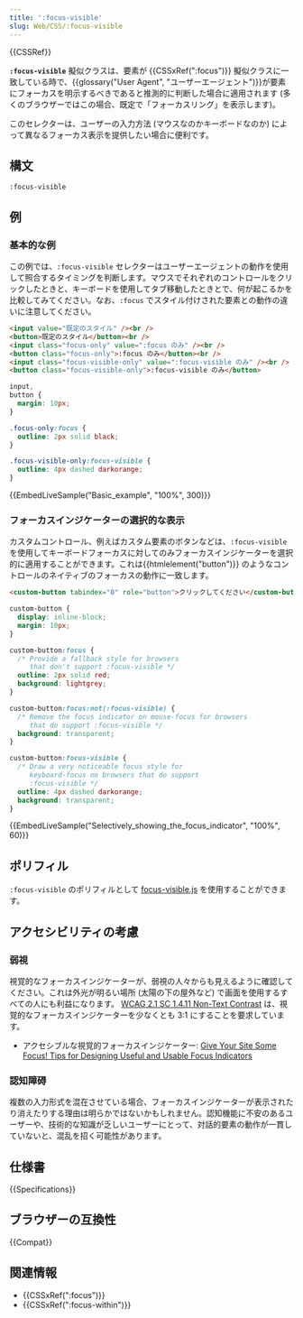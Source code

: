 ```yaml
---
title: ':focus-visible'
slug: Web/CSS/:focus-visible
---
```


{{CSSRef}}

**`:focus-visible`** 擬似クラスは、要素が {{CSSxRef(":focus")}} 擬似クラスに一致している時で、{{glossary("User Agent", "ユーザーエージェント")}}が要素にフォーカスを明示するべきであると推測的に判断した場合に適用されます (多くのブラウザーではこの場合、既定で「フォーカスリング」を表示します)。

このセレクターは、ユーザーの入力方法 (マウスなのかキーボードなのか) によって異なるフォーカス表示を提供したい場合に便利です。

## 構文

```
:focus-visible
```

## 例

<h3 id="Basic_example">基本的な例</h3>

この例では、`:focus-visible` セレクターはユーザーエージェントの動作を使用して照合するタイミングを判断します。マウスでそれぞれのコントロールをクリックしたときと、キーボードを使用してタブ移動したときとで、何が起こるかを比較してみてください。なお、`:focus` でスタイル付けされた要素との動作の違いに注意してください。

```html
<input value="既定のスタイル" /><br />
<button>既定のスタイル</button><br />
<input class="focus-only" value=":focus のみ" /><br />
<button class="focus-only">:focus のみ</button><br />
<input class="focus-visible-only" value=":focus-visible のみ" /><br />
<button class="focus-visible-only">:focus-visible のみ</button>
```

```css
input,
button {
  margin: 10px;
}

.focus-only:focus {
  outline: 2px solid black;
}

.focus-visible-only:focus-visible {
  outline: 4px dashed darkorange;
}
```

{{EmbedLiveSample("Basic_example", "100%", 300)}}

<h3 id="Selectively_showing_the_focus_indicator">フォーカスインジケーターの選択的な表示</h3>

カスタムコントロール、例えばカスタム要素のボタンなどは、`:focus-visible` を使用してキーボードフォーカスに対してのみフォーカスインジケーターを選択的に適用することができます。これは{{htmlelement("button")}} のようなコントロールのネイティブのフォーカスの動作に一致します。

```html
<custom-button tabindex="0" role="button">クリックしてください</custom-button>
```

```css
custom-button {
  display: inline-block;
  margin: 10px;
}

custom-button:focus {
  /* Provide a fallback style for browsers
     that don't support :focus-visible */
  outline: 2px solid red;
  background: lightgrey;
}

custom-button:focus:not(:focus-visible) {
  /* Remove the focus indicator on mouse-focus for browsers
     that do support :focus-visible */
  background: transparent;
}

custom-button:focus-visible {
  /* Draw a very noticeable focus style for
     keyboard-focus on browsers that do support
     :focus-visible */
  outline: 4px dashed darkorange;
  background: transparent;
}
```

{{EmbedLiveSample("Selectively_showing_the_focus_indicator", "100%", 60)}}

## ポリフィル

`:focus-visible` のポリフィルとして [focus-visible.js](https://github.com/WICG/focus-visible) を使用することができます。

## アクセシビリティの考慮

### 弱視

視覚的なフォーカスインジケーターが、弱視の人々からも見えるように確認してください。これは外光が明るい場所 (太陽の下の屋外など) で画面を使用するすべての人にも利益になります。 [WCAG 2.1 SC 1.4.11 Non-Text Contrast](https://www.w3.org/WAI/WCAG21/Understanding/non-text-contrast.html) は、視覚的なフォーカスインジケーターを少なくとも 3:1 にすることを要求しています。

- アクセシブルな視覚的フォーカスインジケーター: [Give Your Site Some Focus! Tips for Designing Useful and Usable Focus Indicators](https://www.deque.com/blog/give-site-focus-tips-designing-usable-focus-indicators/)

### 認知障碍

複数の入力形式を混在させている場合、フォーカスインジケーターが表示されたり消えたりする理由は明らかではないかもしれません。認知機能に不安のあるユーザーや、技術的な知識が乏しいユーザーにとって、対話的要素の動作が一貫していないと、混乱を招く可能性があります。

## 仕様書

{{Specifications}}

## ブラウザーの互換性

{{Compat}}

## 関連情報

- {{CSSxRef(":focus")}}
- {{CSSxRef(":focus-within")}}
